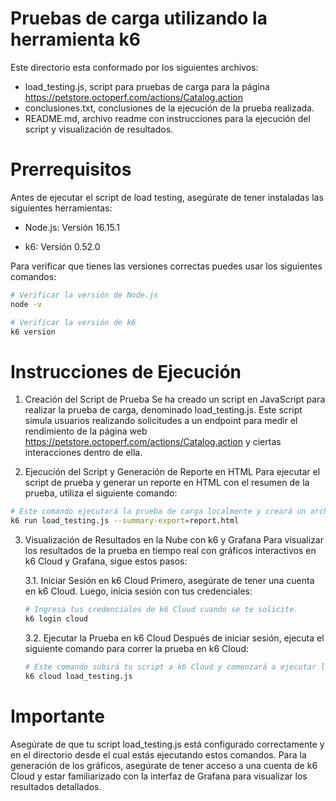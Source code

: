 # Pruebas de carga utilizando la herramienta k6

Este directorio esta conformado por los siguientes archivos:
- load_testing.js, script para pruebas de carga para la página https://petstore.octoperf.com/actions/Catalog.action
- conclusiones.txt, conclusiones de la ejecución de la prueba realizada. 
- README.md, archivo readme con instrucciones para la ejecución del script y visualización de resultados.

# Prerrequisitos
Antes de ejecutar el script de load testing, asegúrate de tener instaladas las siguientes herramientas:

- Node.js: Versión 16.15.1


- k6: Versión 0.52.0

Para verificar que tienes las versiones correctas puedes usar los siguientes comandos: 

```bash
# Verificar la versión de Node.js
node -v

# Verificar la versión de k6
k6 version
```

# Instrucciones de Ejecución
1. Creación del Script de Prueba
Se ha creado un script en JavaScript para realizar la prueba de carga, denominado load_testing.js. Este script simula usuarios realizando solicitudes a un endpoint para medir el rendimiento de la página web https://petstore.octoperf.com/actions/Catalog.action y ciertas interacciones dentro de ella.

2. Ejecución del Script y Generación de Reporte en HTML
Para ejecutar el script de prueba y generar un reporte en HTML con el resumen de la prueba, utiliza el siguiente comando:

```bash
# Este comando ejecutará la prueba de carga localmente y creará un archivo report.html en el directorio actual, mismo que  puedes abrir con cualquier navegador para visualizar el resumen de la prueba.
k6 run load_testing.js --summary-export=report.html
```

3. Visualización de Resultados en la Nube con k6 y Grafana
Para visualizar los resultados de la prueba en tiempo real con gráficos interactivos en k6 Cloud y Grafana, sigue estos pasos:

    3.1. Iniciar Sesión en k6 Cloud
    Primero, asegúrate de tener una cuenta en k6 Cloud. Luego, inicia sesión con tus credenciales:

    ```bash
    # Ingresa tus credenciales de k6 Cloud cuando se te solicite.
    k6 login cloud
    ```

    3.2. Ejecutar la Prueba en k6 Cloud
    Después de iniciar sesión, ejecuta el siguiente comando para correr la prueba en k6 Cloud:

    ```bash
    # Este comando subirá tu script a k6 Cloud y comenzará a ejecutar la prueba. Se pueden monitorear los gráficos y resultados en tiempo real. 
    k6 cloud load_testing.js
    ```

# Importante 
Asegúrate de que tu script load_testing.js está configurado correctamente y en el directorio desde el cual estás ejecutando estos comandos.
Para la generación de los gráficos, asegúrate de tener acceso a una cuenta de k6 Cloud y estar familiarizado con la interfaz de Grafana para visualizar los resultados detallados.


